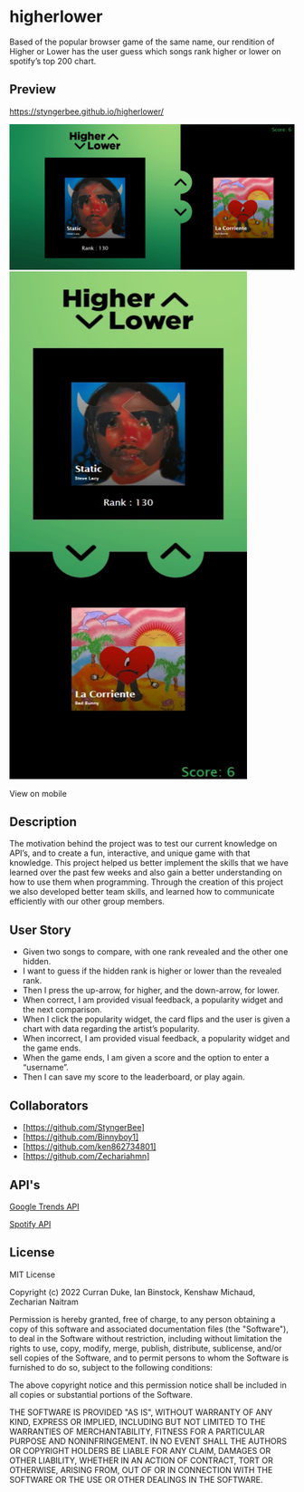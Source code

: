 # higherlower
Based of the popular browser game of the same name, our rendition of Higher or Lower has the user guess which songs rank higher or lower on spotify’s top 200 chart.

## Preview

https://styngerbee.github.io/higherlower/

<img src="./assets/images/higher-lower-desktop.jpeg">

<img src="./assets/images/higher-lower-mobile.jpeg" width="420" height="896">

View on mobile

## Description

The motivation behind the project was to test our current knowledge on API’s, and to create a fun, interactive, and unique game with that knowledge. This project helped us better implement the skills that we have learned over the past few weeks and also gain a better understanding on how to use them when programming. Through the creation of this project we also developed better team skills, and learned how to communicate efficiently with our other group members.


## User Story

- Given two songs to compare, with one rank revealed and the other one hidden.
- I want to guess if the hidden rank is higher or lower than the revealed rank.
- Then I press the up-arrow, for higher, and the down-arrow, for lower.
- When correct, I am provided visual feedback,  a popularity widget and the next  comparison.
- When I click the popularity widget, the card flips and the user is given a chart with data regarding the artist’s popularity.
- When incorrect, I am provided visual feedback, a popularity widget and the game ends.
- When the game ends, I am given a score and the option to enter a “username”.
- Then I can save my score to the leaderboard, or play again. 


## Collaborators
- [https://github.com/StyngerBee]
- [https://github.com/Binnyboy1]
- [https://github.com/ken862734801]
- [https://github.com/Zechariahmn]

## API's 
[Google Trends API](https://www.npmjs.com/package/google-trends-api)

[Spotify API](https://rapidapi.com/airaudoeduardo/api/spotify81)


## License 
MIT License

Copyright (c) 2022 Curran Duke, Ian Binstock, Kenshaw Michaud, Zecharian Naitram

Permission is hereby granted, free of charge, to any person obtaining a copy
of this software and associated documentation files (the "Software"), to deal
in the Software without restriction, including without limitation the rights
to use, copy, modify, merge, publish, distribute, sublicense, and/or sell
copies of the Software, and to permit persons to whom the Software is
furnished to do so, subject to the following conditions:

The above copyright notice and this permission notice shall be included in all
copies or substantial portions of the Software.

THE SOFTWARE IS PROVIDED "AS IS", WITHOUT WARRANTY OF ANY KIND, EXPRESS OR
IMPLIED, INCLUDING BUT NOT LIMITED TO THE WARRANTIES OF MERCHANTABILITY,
FITNESS FOR A PARTICULAR PURPOSE AND NONINFRINGEMENT. IN NO EVENT SHALL THE
AUTHORS OR COPYRIGHT HOLDERS BE LIABLE FOR ANY CLAIM, DAMAGES OR OTHER
LIABILITY, WHETHER IN AN ACTION OF CONTRACT, TORT OR OTHERWISE, ARISING FROM,
OUT OF OR IN CONNECTION WITH THE SOFTWARE OR THE USE OR OTHER DEALINGS IN THE
SOFTWARE.
